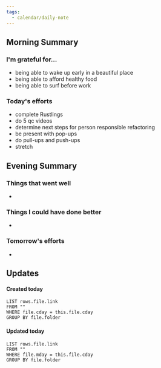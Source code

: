 ```yaml
---
tags:
  - calendar/daily-note
---
```


## Morning Summary

### I'm grateful for...

- being able to wake up early in a beautiful place
- being able to afford healthy food
- being able to surf before work

### Today's efforts

- complete Rustlings
- do 5 qc videos
- determine next steps for person responsible refactoring 
- be present with pop-ups
- do pull-ups and push-ups 
- stretch 

## Evening Summary

### Things that went well

-

### Things I could have done better

-

### Tomorrow's efforts

-

## Updates

#### Created today

```dataview
LIST rows.file.link
FROM ""
WHERE file.cday = this.file.cday
GROUP BY file.folder
```

#### Updated today

```dataview
LIST rows.file.link
FROM ""
WHERE file.mday = this.file.cday
GROUP BY file.folder
```
